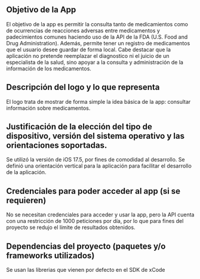 
## Objetivo de la App

El objetivo de la app es permitir la consulta tanto de medicamientos como de ocurrencias de reacciones adversas entre medicamentos y padecimientos comunes haciendo uso de la API de la FDA (U.S. Food and Drug Administration). Además, permite tener un registro de medicamentos que el usuario desee guardar de forma local.
Cabe destacar que la aplicación no pretende reemplazar el diagnostico ni el juicio de un especialista de la salud, sino apoyar a la consulta y administración de la información de los medicamentos.

## Descripción del logo y lo que representa

El logo trata de mostrar de forma simple la idea básica de la app: consultar información sobre medicamentos.

## Justificación de la elección del tipo de dispositivo, versión del sistema operativo y las orientaciones soportadas.
Se utilizó la versión de iOS 17.5, por fines de comodidad al desarrollo. Se definió una orientación vertical para la aplicación para facilitar el desarrollo de la aplicación.

## Credenciales para poder acceder al app (si se requieren)
No se necesitan credenciales para acceder y usar la app, pero la API cuenta con una restricción de 1000 peticiones por día, por lo que para fines del proyecto se redujo el límite de resultados obtenidos.

## Dependencias del proyecto (paquetes y/o frameworks utilizados)
Se usan las librerias que vienen por defecto en el SDK de xCode
